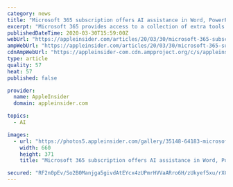 ```yaml
---
category: news
title: "Microsoft 365 subscription offers AI assistance in Word, PowerPoint"
excerpt: "Microsoft 365 provides access to a collection of extra tools on top of what is currently offered as part of Office 365. The new elements largely aim to provide AI-based assistance to customers, as well as other extra features. For writers, Microsoft Editor will tell users how to improve their text by changing grammar and proposing structural ..."
publishedDateTime: 2020-03-30T15:59:00Z
webUrl: "https://appleinsider.com/articles/20/03/30/microsoft-365-subscription-offers-ai-assistance-in-word-powerpoint"
ampWebUrl: "https://appleinsider.com/articles/20/03/30/microsoft-365-subscription-offers-ai-assistance-in-word-powerpoint/amp/"
cdnAmpWebUrl: "https://appleinsider-com.cdn.ampproject.org/c/s/appleinsider.com/articles/20/03/30/microsoft-365-subscription-offers-ai-assistance-in-word-powerpoint/amp/"
type: article
quality: 57
heat: 57
published: false

provider:
  name: AppleInsider
  domain: appleinsider.com

topics:
  - AI

images:
  - url: "https://photos5.appleinsider.com/gallery/35148-64183-microsoft-word-editor-l.jpg"
    width: 660
    height: 371
    title: "Microsoft 365 subscription offers AI assistance in Word, PowerPoint"

secured: "RF2n0pEv/So2B0Manjga5givdAtEYcx4zUPmrHVVaARro6H/zUkyef5xu/rXCHRU3wW23D71at2Yp2/tHvqq0g8tCcFf8Y/6U4YD7Tq4JumnIlKi5BA9ikbZrDLTu1yk9/ie7tFctdwhjXVWYq0wwCfvt1a2u/kmuQmGF6scpH+b4nhY36NGSLyJJ7Fxcji+0PEi+AxU1NO1Weux63tGLcnYWgBh4lsE0IHzx8v75nkJZ7rDrby7lwMlirgNy3czhyTpjvPyXPCfkhTwkAfgOuYDi5Y+VZoJ1cJA0RNyd5kje43/Q/paG9dOk5YGqCfY0GSISmVtvLrqgQdGhxrAg2FWV3wq4AaRiHkCJnCe1XLMR07NzE7sj31pk8H5Sg+UOVZCPK7T29jbExzT66DZSWPwteVxiI8qzyZ3TawpSS5e5LwPZ/E0Gfmws0tNFfNuSkYjOdSXyT/cipuOZsPbB9a21Of/sjZLSwnVmXGuYw8=;UcUsm95QMtZGo2kDu/kInw=="
---
```


